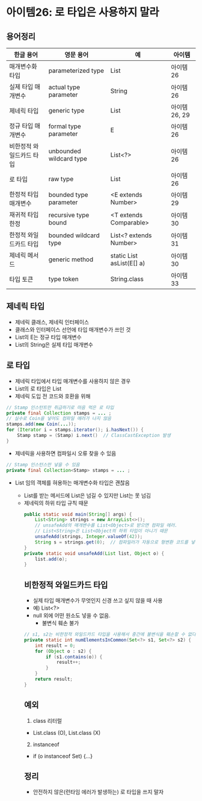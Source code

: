 # 아이템26: 로 타입은 사용하지 말라
## 용어정리
|한글 용어|영문 용어|예|아이템|
|---|---|---|---|
|매개변수화 타입|parameterized type|List<String>|아이템26|
|실제 타입 매개변수|actual type parameter|String|아이템26|
|제네릭 타입|generic type|List<E>|아이템26, 29|
|정규 타입 매개변수|formal type parameter|E|아이템26|
|비한정적 와일드카드 타입|unbounded wildcard type|List<?>|아이템26|
|로 타입|raw type|List|아이템26|
|한정적 타입 매개변수|bounded type parameter|\<E extends Number>|아이템29|
|재귀적 타입 한정|recursive type bound|<T extends Comparable<T>>|아이템30|
|한정적 와일드카드 타입|bounded wildcard type|List<? extends Number>|아이템31|
|제네릭 메서드|generic method|static <E> List<E> asList(E[] a)|아이템30|
|타입 토큰|type token|String.class|아이템33|
## 제네릭 타입
- 제네릭 클래스, 제네릭 인터페이스
- 클래스와 인터페이스 선언에 타입 매개변수가 쓰인 것
- List<E>의 E는 정규 타입 매개변수
- List<String>의 String은 실제 타입 매개변수 
## 로 타입
- 제네릭 타입에서 타입 매개변수를 사용하지 않은 경우
- List<E>의 로 타입은 List
- 제네릭 도입 전 코드와 호환을 위해
``` java
// Stamp 인스턴트만 취급하기로 마음 먹은 로 타입
private final Collection stamps = ... ;
// 실수로 Coin을 넣어도 컴파일 에러가 나지 않음
stamps.add(new Coin(...));
for (Iterator i = stamps.iterator(); i.hasNext()) {
    Stamp stamp = (Stamp) i.next()  // ClassCastException 발생
}
```
- 제네릭을 사용하면 컴파일시 오류 찾을 수 있음
``` java
// Stamp 인스턴스만 넣을 수 있음
private final Collection<Stamp> stamps = ... ;
```
- List<Object> 임의 객체를 혀용하는 매개변수화 타입은 괜찮음
  - List를 받는 메서드에 List<String>은 넘길 수 있지만 List<Object>는 못 넘김
  - 제네릭의 하위 타입 규칙 때문
``` java
public static void main(String[] args) {
    List<String> strings = new ArrayList<>();
    // unsafeAdd의 매개변수를 List<Object>로 받으면 컴파일 에러.
    // List<String>은 List<Object의 하위 타입이 아니기 때문
    unsafeAdd(strings, Integer.valueOf(42));
    String s = strings.get(0);  // 컴파일러가 자동으로 형변환 코드를 넣어준다. ClassCastException 발생
}
private static void unsafeAdd(List list, Object o) {
    list.add(o);  
}
```
## 비한정적 와일드카드 타입
- 실제 타입 매개변수가 무엇인지 신경 쓰고 싶지 않을 때 사용
- 예) List<?>
- null 외에 어떤 원소도 넣을 수 없음.
  - 불변식 훼손 불가
``` java
// s1, s2는 비한정적 와일드카드 타입을 사용해서 중간에 불변식을 훼손할 수 없다?
private static int numElementsInCommon(Set<?> s1, Set<?> s2) {
    int result = 0;
    for (Object o : s2) {
        if (s1.contains(o)) {
            result++;
        }
    }
    return result;
}
```
## 예외
1. class 리터럴
  - List.class (O), List<String>.class (X)
2. instanceof
  - if (o instanceof Set) {...}
## 정리
- 안전하지 않은(런타임 에러가 발생하는) 로 타입을 쓰지 말자
